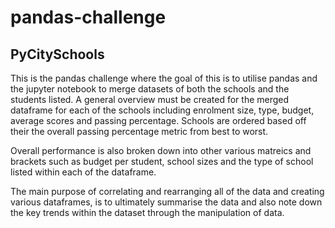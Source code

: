 # pandas-challenge

## PyCitySchools

This is the pandas challenge where the goal of this is to utilise pandas and the jupyter notebook to merge datasets of both the schools and the students listed. A general overview must be created for the merged dataframe for each of the schools including enrolment size, type, budget, average scores and passing percentage. Schools are ordered based off their the overall passing percentage metric from best to worst.

Overall performance is also broken down into other various matreics and brackets such as budget per student, school sizes and the type of school listed within each of the dataframe. 

The main purpose of correlating and rearranging all of the data and creating various dataframes, is to ultimately summarise the data and also note down the key trends within the dataset through the manipulation of data. 